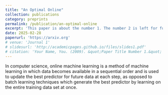 ```yaml
---
title: "An Optimal Online"
collection: publications
category: preprints
permalink: /publication/an-optimal-online
excerpt: 'This paper is about the number 1. The number 2 is left for future work.'
date: 2025-02-28
paperurl: 'https://arxiv.org'
# venue: 'Journal 1'
# slidesurl: 'http://academicpages.github.io/files/slides1.pdf'
# citation: 'Your Name, You. (2009). &quot;Paper Title Number 1.&quot; <i>Journal 1</i>. 1(1).'
---
```


In computer science, online machine learning is a method of machine learning in which data becomes available in a sequential order and is used to update the best predictor for future data at each step, as opposed to batch learning techniques which generate the best predictor by learning on the entire training data set at once. 
